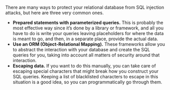 There are many ways to protect your relational database from SQL injection attacks, but here are three very common ones.

- **Prepared statements with parameterized queries.** This is probably the most effective way since it’s done by a library or framework, and all you have to do is write your queries leaving placeholders for where the data is meant to go, and then, in a separate place, provide the actual data.
- **Use an ORM (Object-Relational Mapping).** These frameworks allow you to abstract the interaction with your database and create the SQL queries for you, taking into account all matters of security around that interaction.
- **Escaping data.** If you want to do this manually, you can take care of escaping special characters that might break how you construct your SQL queries. Keeping a list of blacklisted characters to escape in this situation is a good idea, so you can programmatically go through them.